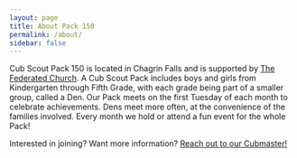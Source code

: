 ```yaml
---
layout: page
title: About Pack 150
permalink: /about/
sidebar: false
---
```

Cub Scout Pack 150 is located in Chagrin Falls and is supported by [The
Federated Church](http://fedchurg.org). A Cub Scout Pack includes boys and girls from
Kindergarten through Fifth Grade, with each grade being part of a smaller group,
called a Den. Our Pack meets on the first Tuesday of each month to celebrate
achievements. Dens meet more often, at the convenience of the
families involved. Every month we hold or attend a fun event for the whole Pack!

Interested in joining? Want more information?
[Reach out to our Cubmaster!](https://www.Pack150.org/info)
